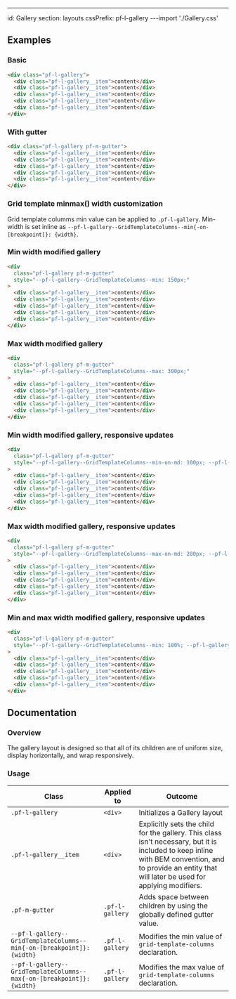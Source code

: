 ---
id: Gallery
section: layouts
cssPrefix: pf-l-gallery
---import './Gallery.css'

## Examples

### Basic

```html
<div class="pf-l-gallery">
  <div class="pf-l-gallery__item">content</div>
  <div class="pf-l-gallery__item">content</div>
  <div class="pf-l-gallery__item">content</div>
  <div class="pf-l-gallery__item">content</div>
  <div class="pf-l-gallery__item">content</div>
</div>

```

### With gutter

```html
<div class="pf-l-gallery pf-m-gutter">
  <div class="pf-l-gallery__item">content</div>
  <div class="pf-l-gallery__item">content</div>
  <div class="pf-l-gallery__item">content</div>
  <div class="pf-l-gallery__item">content</div>
  <div class="pf-l-gallery__item">content</div>
</div>

```

### Grid template minmax() width customization

Grid template columms min value can be applied to <code>.pf-l-gallery</code>.  Min-width is set inline as `--pf-l-gallery--GridTemplateColumns--min{-on-[breakpoint]}: {width}`.

### Min width modified gallery

```html
<div
  class="pf-l-gallery pf-m-gutter"
  style="--pf-l-gallery--GridTemplateColumns--min: 150px;"
>
  <div class="pf-l-gallery__item">content</div>
  <div class="pf-l-gallery__item">content</div>
  <div class="pf-l-gallery__item">content</div>
  <div class="pf-l-gallery__item">content</div>
  <div class="pf-l-gallery__item">content</div>
</div>

```

### Max width modified gallery

```html
<div
  class="pf-l-gallery pf-m-gutter"
  style="--pf-l-gallery--GridTemplateColumns--max: 300px;"
>
  <div class="pf-l-gallery__item">content</div>
  <div class="pf-l-gallery__item">content</div>
  <div class="pf-l-gallery__item">content</div>
  <div class="pf-l-gallery__item">content</div>
  <div class="pf-l-gallery__item">content</div>
</div>

```

### Min width modified gallery, responsive updates

```html
<div
  class="pf-l-gallery pf-m-gutter"
  style="--pf-l-gallery--GridTemplateColumns--min-on-md: 100px; --pf-l-gallery--GridTemplateColumns--min-on-lg: 150px; --pf-l-gallery--GridTemplateColumns--min-on-xl: 200px; --pf-l-gallery--GridTemplateColumns--min-on-2xl: 300px;"
>
  <div class="pf-l-gallery__item">content</div>
  <div class="pf-l-gallery__item">content</div>
  <div class="pf-l-gallery__item">content</div>
  <div class="pf-l-gallery__item">content</div>
  <div class="pf-l-gallery__item">content</div>
</div>

```

### Max width modified gallery, responsive updates

```html
<div
  class="pf-l-gallery pf-m-gutter"
  style="--pf-l-gallery--GridTemplateColumns--max-on-md: 280px; --pf-l-gallery--GridTemplateColumns--max-on-lg: 320px; --pf-l-gallery--GridTemplateColumns--max-on-2xl: 400px;"
>
  <div class="pf-l-gallery__item">content</div>
  <div class="pf-l-gallery__item">content</div>
  <div class="pf-l-gallery__item">content</div>
  <div class="pf-l-gallery__item">content</div>
  <div class="pf-l-gallery__item">content</div>
</div>

```

### Min and max width modified gallery, responsive updates

```html
<div
  class="pf-l-gallery pf-m-gutter"
  style="--pf-l-gallery--GridTemplateColumns--min: 100%; --pf-l-gallery--GridTemplateColumns--min-on-md: 100px; --pf-l-gallery--GridTemplateColumns--max-on-md: 200px; --pf-l-gallery--GridTemplateColumns--min-on-xl: 300px; --pf-l-gallery--GridTemplateColumns--max-on-xl: 1fr;"
>
  <div class="pf-l-gallery__item">content</div>
  <div class="pf-l-gallery__item">content</div>
  <div class="pf-l-gallery__item">content</div>
  <div class="pf-l-gallery__item">content</div>
  <div class="pf-l-gallery__item">content</div>
</div>

```

## Documentation

### Overview

The gallery layout is designed so that all of its children are of uniform size, display horizontally, and wrap responsively.

### Usage

| Class                                                                 | Applied to      | Outcome                                                                                                                                                                                                |
| --------------------------------------------------------------------- | --------------- | ------------------------------------------------------------------------------------------------------------------------------------------------------------------------------------------------------ |
| `.pf-l-gallery`                                                       | `<div>`         | Initializes a Gallery layout                                                                                                                                                                           |
| `.pf-l-gallery__item`                                                 | `<div>`         | Explicitly sets the child for the gallery. This class isn't necessary, but it is included to keep inline with BEM convention, and to provide an entity that will later be used for applying modifiers. |
| `.pf-m-gutter`                                                        | `.pf-l-gallery` | Adds space between children by using the globally defined gutter value.                                                                                                                                |
| `--pf-l-gallery--GridTemplateColumns--min{-on-[breakpoint]}: {width}` | `.pf-l-gallery` | Modifies the min value of `grid-template-columns` declaration.                                                                                                                                         |
| `--pf-l-gallery--GridTemplateColumns--max{-on-[breakpoint]}: {width}` | `.pf-l-gallery` | Modifies the max value of `grid-template-columns` declaration.                                                                                                                                         |
